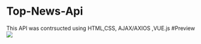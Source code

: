 # Top-News-Api
This API was contrsucted using HTML,CSS, AJAX/AXIOS ,VUE.js
#Preview
![](./images/top-news.gif)
